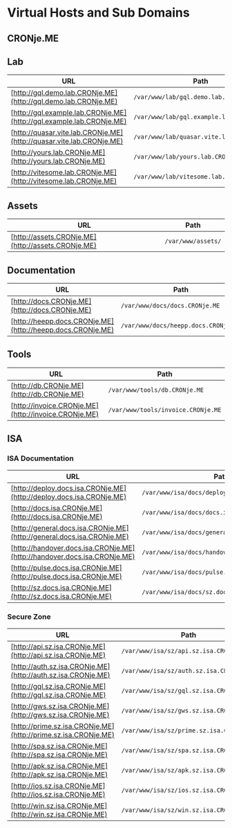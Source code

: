 # Virtual Hosts and Sub Domains

## CRONje.ME

## Lab

| URL                                                                        | Path
|----------------------------------------------------------------------------|----------------------------------------
| [http://gql.demo.lab.CRONje.ME](http://gql.demo.lab.CRONje.ME)           | `/var/www/lab/gql.demo.lab.CRONje.ME`
| [http://gql.example.lab.CRONje.ME](http://gql.example.lab.CRONje.ME)     | `/var/www/lab/gql.example.lab.CRONje.ME`
| [http://quasar.vite.lab.CRONje.ME](http://quasar.vite.lab.CRONje.ME)     | `/var/www/lab/quasar.vite.lab.CRONje.ME`
| [http://yours.lab.CRONje.ME](http://yours.lab.CRONje.ME)                 | `/var/www/lab/yours.lab.CRONje.ME`
| [http://vitesome.lab.CRONje.ME](http://vitesome.lab.CRONje.ME)           | `/var/www/lab/vitesome.lab.CRONje.ME`

## Assets

| URL                                                                        | Path
|----------------------------------------------------------------------------|----------------------------------------
| [http://assets.CRONje.ME](http://assets.CRONje.ME)                       | `/var/www/assets/`

## Documentation

| URL                                                                        | Path
|----------------------------------------------------------------------------|----------------------------------------
| [http://docs.CRONje.ME](http://docs.CRONje.ME)                           | `/var/www/docs/docs.CRONje.ME`
| [http://heepp.docs.CRONje.ME](http://heepp.docs.CRONje.ME)               | `/var/www/docs/heepp.docs.CRONje.ME`

## Tools

| URL                                                                        | Path
|----------------------------------------------------------------------------|----------------------------------------
| [http://db.CRONje.ME](http://db.CRONje.ME)                               | `/var/www/tools/db.CRONje.ME`
| [http://invoice.CRONje.ME](http://invoice.CRONje.ME)                     | `/var/www/tools/invoice.CRONje.ME`

## ISA

### ISA Documentation

| URL                                                                        | Path
|----------------------------------------------------------------------------|----------------------------------------
| [http://deploy.docs.isa.CRONje.ME](http://deploy.docs.isa.CRONje.ME)     | `/var/www/isa/docs/deploy.docs.isa.CRONje.ME`
| [http://docs.isa.CRONje.ME](http://docs.isa.CRONje.ME)                   | `/var/www/isa/docs/docs.isa.CRONje.ME`
| [http://general.docs.isa.CRONje.ME](http://general.docs.isa.CRONje.ME)   | `/var/www/isa/docs/general.docs.isa.CRONje.ME`
| [http://handover.docs.isa.CRONje.ME](http://handover.docs.isa.CRONje.ME) | `/var/www/isa/docs/handover.docs.isa.CRONje.ME`
| [http://pulse.docs.isa.CRONje.ME](http://pulse.docs.isa.CRONje.ME)       | `/var/www/isa/docs/pulse.docs.isa.CRONje.ME`
| [http://sz.docs.isa.CRONje.ME](http://sz.docs.isa.CRONje.ME)             | `/var/www/isa/docs/sz.docs.isa.CRONje.ME`

### Secure Zone

| URL                                                                        | Path
|----------------------------------------------------------------------------|----------------------------------------
| [http://api.sz.isa.CRONje.ME](http://api.sz.isa.CRONje.ME)               | `/var/www/isa/sz/api.sz.isa.CRONje.ME`
| [http://auth.sz.isa.CRONje.ME](http://auth.sz.isa.CRONje.ME)             | `/var/www/isa/sz/auth.sz.isa.CRONje.ME`
| [http://gql.sz.isa.CRONje.ME](http://gql.sz.isa.CRONje.ME)               | `/var/www/isa/sz/gql.sz.isa.CRONje.ME`
| [http://gws.sz.isa.CRONje.ME](http://gws.sz.isa.CRONje.ME)               | `/var/www/isa/sz/gws.sz.isa.CRONje.ME`
| [http://prime.sz.isa.CRONje.ME](http://prime.sz.isa.CRONje.ME)           | `/var/www/isa/sz/prime.sz.isa.CRONje.ME`
| [http://spa.sz.isa.CRONje.ME](http://spa.sz.isa.CRONje.ME)               | `/var/www/isa/sz/spa.sz.isa.CRONje.ME`
| [http://apk.sz.isa.CRONje.ME](http://apk.sz.isa.CRONje.ME)               | `/var/www/isa/sz/apk.sz.isa.CRONje.ME`
| [http://ios.sz.isa.CRONje.ME](http://ios.sz.isa.CRONje.ME)               | `/var/www/isa/sz/ios.sz.isa.CRONje.ME`
| [http://win.sz.isa.CRONje.ME](http://win.sz.isa.CRONje.ME)               | `/var/www/isa/sz/win.sz.isa.CRONje.ME`
